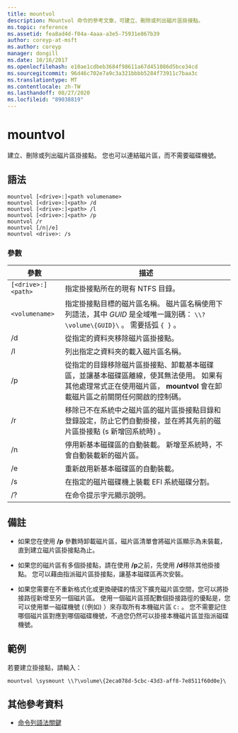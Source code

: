 ```yaml
---
title: mountvol
description: Mountvol 命令的參考文章，可建立、刪除或列出磁片區掛接點。
ms.topic: reference
ms.assetid: fea8ad4d-f04a-4aaa-a3e5-75931e867b39
author: coreyp-at-msft
ms.author: coreyp
manager: dongill
ms.date: 10/16/2017
ms.openlocfilehash: e10ae1cdbeb3684f98611a67d451086d5bce34cd
ms.sourcegitcommit: 96d46c702e7a9c3a321bbbb5284f73911c7baa3c
ms.translationtype: MT
ms.contentlocale: zh-TW
ms.lasthandoff: 08/27/2020
ms.locfileid: "89038819"
---
```

# <a name="mountvol"></a>mountvol

建立、刪除或列出磁片區掛接點。 您也可以連結磁片區，而不需要磁碟機號。

## <a name="syntax"></a>語法

```
mountvol [<drive>:]<path volumename>
mountvol [<drive>:]<path> /d
mountvol [<drive>:]<path> /l
mountvol [<drive>:]<path> /p
mountvol /r
mountvol [/n|/e]
mountvol <drive>: /s
```

### <a name="parameters"></a>參數

| 參數 | 描述 |
| --------- | ----------- |
| `[<drive>:]<path>` | 指定掛接點所在的現有 NTFS 目錄。 |
| `<volumename>` | 指定掛接點目標的磁片區名稱。 磁片區名稱使用下列語法，其中 *GUID* 是全域唯一識別碼： `\\?\volume\{GUID}\` 。 需要括弧 `{ }` 。 |
| /d | 從指定的資料夾移除磁片區掛接點。 |
| /l | 列出指定之資料夾的載入磁片區名稱。 |
| /p | 從指定的目錄移除磁片區掛接點、卸載基本磁碟區，並讓基本磁碟區離線，使其無法使用。 如果有其他處理常式正在使用磁片區， **mountvol** 會在卸載磁片區之前關閉任何開啟的控制碼。 |
| /r | 移除已不在系統中之磁片區的磁片區掛接點目錄和登錄設定，防止它們自動掛接，並在將其先前的磁片區掛接點 (s 新增回系統時) 。 |
| /n | 停用新基本磁碟區的自動裝載。 新增至系統時，不會自動裝載新的磁片區。 |
| /e | 重新啟用新基本磁碟區的自動裝載。 |
| /s | 在指定的磁片磁碟機上裝載 EFI 系統磁碟分割。 |
| /? | 在命令提示字元顯示說明。 |

## <a name="remarks"></a>備註

- 如果您在使用 **/p** 參數時卸載磁片區，磁片區清單會將磁片區顯示為未裝載，直到建立磁片區掛接點為止。

- 如果您的磁片區有多個掛接點，請在使用 **/p**之前，先使用 **/d**移除其他掛接點。 您可以藉由指派磁片區掛接點，讓基本磁碟區再次安裝。

- 如果您需要在不重新格式化或更換硬碟的情況下擴充磁片區空間，您可以將掛接路徑新增至另一個磁片區。 使用一個磁片區搭配數個掛接路徑的優點是，您可以使用單一磁碟機號 (（例如) ）來存取所有本機磁片區 `C:` 。 您不需要記住哪個磁片區對應到哪個磁碟機號，不過您仍然可以掛接本機磁片區並指派磁碟機號。

## <a name="examples"></a>範例

若要建立掛接點，請輸入：

```
mountvol \sysmount \\?\volume\{2eca078d-5cbc-43d3-aff8-7e8511f60d0e}\
```

## <a name="additional-references"></a>其他參考資料

- [命令列語法關鍵](command-line-syntax-key.md)
